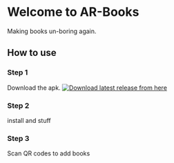 # Welcome to AR-Books
Making books un-boring again.

## How to use
### Step 1


Download the apk.
[
![Download latest release from here](https://www.batball11.com/images/android_btn.png)](https://github.com/BlueBreakingBugs/book-visualizer/releases/latest/download/ar-book.apk)

### Step 2
install and stuff
### Step 3
Scan QR codes to add books
